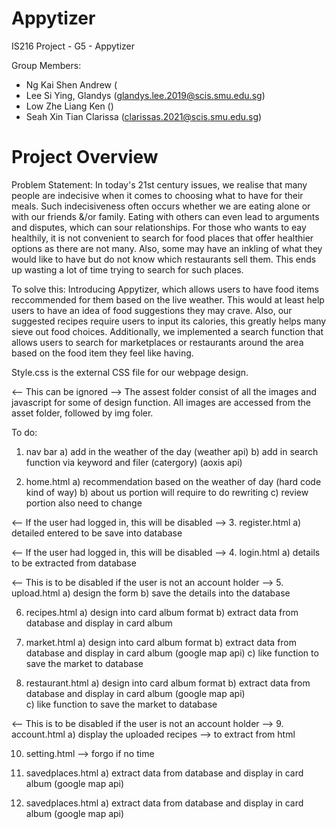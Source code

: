 # Appytizer
IS216 Project - G5 - Appytizer

Group Members:
- Ng Kai Shen Andrew (
- Lee Si Ying, Glandys (glandys.lee.2019@scis.smu.edu.sg)
- Low Zhe Liang Ken ()
- Seah Xin Tian Clarissa (clarissas.2021@scis.smu.edu.sg)

# Project Overview
Problem Statement:
In today's 21st century issues, we realise that many people are indecisive when it comes to choosing what to have for their meals. Such indecisiveness often occurs whether we are eating alone or with our friends &/or family. Eating with others can even lead to arguments and disputes, which can sour relationships. For those who wants to eay healthily, it is not convenient to search for food places that offer healthier options as there are not many. Also, some may have an inkling of what they would like to have but do not know which restaurants sell them. This ends up wasting a lot of time trying to search for such places.

To solve this:
Introducing Appytizer, which allows users to have food items reccommended for them based on the live weather. This would at least help users to have an idea of food suggestions they may crave. Also, our suggested recipes require users to input its calories, this greatly helps many sieve out food choices. Additionally, we implemented a search function that allows users to search for marketplaces or restaurants around the area based on the food item they feel like having.

Style.css is the external CSS file for our webpage design.

<-- This can be ignored --> 
The assest folder consist of all the images and javascript for some of design function. All images are accessed from the asset folder, followed by img foler.
  
To do:
1. nav bar 
  a) add in the weather of the day (weather api)
  b) add in search function via keyword and filer (catergory) (aoxis api)

2. home.html
  a) recommendation based on the weather of day (hard code kind of way)
  b) about us portion will require to do rewriting 
  c) review portion also need to change 

<-- If the user had logged in, this will be disabled -->
3. register.html
  a) detailed entered to be save into database 

<-- If the user had logged in, this will be disabled -->
4. login.html 
  a) details to be extracted from database 

<-- This is to be disabled if the user is not an account holder -->
5. upload.html
  a) design the form 
  b) save the details into the database

6. recipes.html 
  a) design into card album format 
  b) extract data from database and display in card album 

7. market.html
  a) design into card album format 
  b) extract data from database and display in card album (google map api)
  c) like function to save the market to database 

8. restaurant.html 
  a) design into card album format 
  b) extract data from database and display in card album (google map api)  
  c) like function to save the market to database 

<-- This is to be disabled if the user is not an account holder -->
9. account.html 
  a) display the uploaded recipes --> to extract from html 
  
10. setting.html --> forgo if no time 
  
11. savedplaces.html 
  a) extract data from database and display in card album (google map api) 
  
12. savedplaces.html 
  a) extract data from database and display in card album (google map api)
